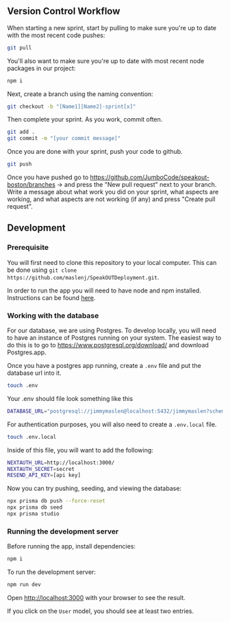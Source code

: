 ## Version Control Workflow

When starting a new sprint, start by pulling to make sure you're up to date with the most recent code pushes:

```bash
git pull
```

You'll also want to make sure you're up to date with most recent node packages in our project:

```bash
npm i
```

Next, create a branch using the naming convention:
```bash
git checkout -b "[Name1][Name2]-sprint[x]"
```

Then complete your sprint. As you work, commit often.
```bash
git add .
git commit -m "[your commit message]"
```

Once you are done with your sprint, push your code to github.
```bash
git push
```

Once you have pushed go to https://github.com/JumboCode/speakout-boston/branches -> and press the "New pull request" next to your branch. Write a message about what work you did on your sprint, what aspects are working, and what aspects are not working (if any) and press "Create pull request".

## Development

### Prerequisite

You will first need to clone this repository to your local computer. This can be done using `git clone https://github.com/maslenj/SpeakOUTDeployment.git`.

In order to run the app you will need to have node and npm installed. Instructions can be found [here](https://docs.npmjs.com/downloading-and-installing-node-js-and-npm). 

### Working with the database

For our database, we are using Postgres. To develop locally, you will need to have an instance of Postgres running on your system. The easiest way to do this is to go to https://www.postgresql.org/download/ and download Postgres.app.

Once you have a postgres app running, create a `.env` file and put the database url into it.
```bash
touch .env
```

Your .env should file look something like this
```bash
DATABASE_URL="postgresql://jimmymaslen@localhost:5432/jimmymaslen?schema=public"
```

For authentication purposes, you will also need to create a `.env.local` file.
```bash
touch .env.local
```

Inside of this file, you will want to add the following:
```bash
NEXTAUTH_URL=http://localhost:3000/
NEXTAUTH_SECRET=secret
RESEND_API_KEY=[api key]
```

Now you can try pushing, seeding, and viewing the database:
```bash
npx prisma db push --force-reset
npx prisma db seed
npx prisma studio
```

### Running the development server

Before running the app, install dependencies:
```bash
npm i
```

To run the development server:
```bash
npm run dev
```

Open [http://localhost:3000](http://localhost:3000) with your browser to see the result.

If you click on the `User` model, you should see at least two entries.
